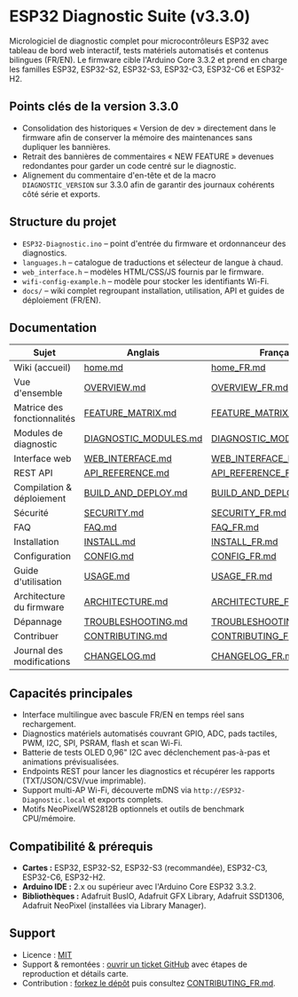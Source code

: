 # ESP32 Diagnostic Suite (v3.3.0)

Micrologiciel de diagnostic complet pour microcontrôleurs ESP32 avec tableau de bord web interactif, tests matériels automatisés et contenus bilingues (FR/EN). Le firmware cible l'Arduino Core 3.3.2 et prend en charge les familles ESP32, ESP32-S2, ESP32-S3, ESP32-C3, ESP32-C6 et ESP32-H2.

## Points clés de la version 3.3.0
- Consolidation des historiques « Version de dev » directement dans le firmware afin de conserver la mémoire des maintenances sans dupliquer les bannières.
- Retrait des bannières de commentaires « NEW FEATURE » devenues redondantes pour garder un code centré sur le diagnostic.
- Alignement du commentaire d'en-tête et de la macro `DIAGNOSTIC_VERSION` sur 3.3.0 afin de garantir des journaux cohérents côté série et exports.

## Structure du projet
- `ESP32-Diagnostic.ino` – point d'entrée du firmware et ordonnanceur des diagnostics.
- `languages.h` – catalogue de traductions et sélecteur de langue à chaud.
- `web_interface.h` – modèles HTML/CSS/JS fournis par le firmware.
- `wifi-config-example.h` – modèle pour stocker les identifiants Wi-Fi.
- `docs/` – wiki complet regroupant installation, utilisation, API et guides de déploiement (FR/EN).

## Documentation
| Sujet | Anglais | Français |
|-------|---------|----------|
| Wiki (accueil) | [home.md](docs/home.md) | [home_FR.md](docs/home_FR.md) |
| Vue d'ensemble | [OVERVIEW.md](docs/OVERVIEW.md) | [OVERVIEW_FR.md](docs/OVERVIEW_FR.md) |
| Matrice des fonctionnalités | [FEATURE_MATRIX.md](docs/FEATURE_MATRIX.md) | [FEATURE_MATRIX_FR.md](docs/FEATURE_MATRIX_FR.md) |
| Modules de diagnostic | [DIAGNOSTIC_MODULES.md](docs/DIAGNOSTIC_MODULES.md) | [DIAGNOSTIC_MODULES_FR.md](docs/DIAGNOSTIC_MODULES_FR.md) |
| Interface web | [WEB_INTERFACE.md](docs/WEB_INTERFACE.md) | [WEB_INTERFACE_FR.md](docs/WEB_INTERFACE_FR.md) |
| REST API | [API_REFERENCE.md](docs/API_REFERENCE.md) | [API_REFERENCE_FR.md](docs/API_REFERENCE_FR.md) |
| Compilation & déploiement | [BUILD_AND_DEPLOY.md](docs/BUILD_AND_DEPLOY.md) | [BUILD_AND_DEPLOY_FR.md](docs/BUILD_AND_DEPLOY_FR.md) |
| Sécurité | [SECURITY.md](docs/SECURITY.md) | [SECURITY_FR.md](docs/SECURITY_FR.md) |
| FAQ | [FAQ.md](docs/FAQ.md) | [FAQ_FR.md](docs/FAQ_FR.md) |
| Installation | [INSTALL.md](docs/INSTALL.md) | [INSTALL_FR.md](docs/INSTALL_FR.md) |
| Configuration | [CONFIG.md](docs/CONFIG.md) | [CONFIG_FR.md](docs/CONFIG_FR.md) |
| Guide d'utilisation | [USAGE.md](docs/USAGE.md) | [USAGE_FR.md](docs/USAGE_FR.md) |
| Architecture du firmware | [ARCHITECTURE.md](docs/ARCHITECTURE.md) | [ARCHITECTURE_FR.md](docs/ARCHITECTURE_FR.md) |
| Dépannage | [TROUBLESHOOTING.md](docs/TROUBLESHOOTING.md) | [TROUBLESHOOTING_FR.md](docs/TROUBLESHOOTING_FR.md) |
| Contribuer | [CONTRIBUTING.md](CONTRIBUTING.md) | [CONTRIBUTING_FR.md](CONTRIBUTING_FR.md) |
| Journal des modifications | [CHANGELOG.md](CHANGELOG.md) | [CHANGELOG_FR.md](CHANGELOG_FR.md) |

## Capacités principales
- Interface multilingue avec bascule FR/EN en temps réel sans rechargement.
- Diagnostics matériels automatisés couvrant GPIO, ADC, pads tactiles, PWM, I2C, SPI, PSRAM, flash et scan Wi-Fi.
- Batterie de tests OLED 0,96" I2C avec déclenchement pas-à-pas et animations prévisualisées.
- Endpoints REST pour lancer les diagnostics et récupérer les rapports (TXT/JSON/CSV/vue imprimable).
- Support multi-AP Wi-Fi, découverte mDNS via `http://ESP32-Diagnostic.local` et exports complets.
- Motifs NeoPixel/WS2812B optionnels et outils de benchmark CPU/mémoire.

## Compatibilité & prérequis
- **Cartes :** ESP32, ESP32-S2, ESP32-S3 (recommandée), ESP32-C3, ESP32-C6, ESP32-H2.
- **Arduino IDE :** 2.x ou supérieur avec l'Arduino Core ESP32 3.3.2.
- **Bibliothèques :** Adafruit BusIO, Adafruit GFX Library, Adafruit SSD1306, Adafruit NeoPixel (installées via Library Manager).

## Support
- Licence : [MIT](LICENSE)
- Support & remontées : [ouvrir un ticket GitHub](https://github.com/ESP32-Diagnostic/ESP32-Diagnostic/issues/new/choose) avec étapes de reproduction et détails carte.
- Contribution : [forkez le dépôt](https://github.com/ESP32-Diagnostic/ESP32-Diagnostic/fork) puis consultez [CONTRIBUTING_FR.md](CONTRIBUTING_FR.md).
